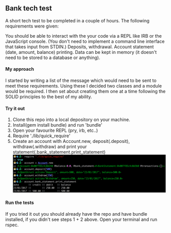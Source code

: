 ## Bank tech test

A short tech test to be completed in a couple of hours. The following requirements were given:

You should be able to interact with the your code via a REPL like IRB or the JavaScript console. (You don't need to implement a command line interface that takes input from STDIN.)
Deposits, withdrawal.
Account statement (date, amount, balance) printing.
Data can be kept in memory (it doesn't need to be stored to a database or anything).

#### My approach

I started by writing a list of the message which would need to be sent to meet these requirements. Using these I decided two classes and a module would be required. I then set about creating them one at a time following the SOLID principles to the best of my ability.

#### Try it out

1. Clone this repo into a local depository on your machine.
2. Install(gem install bundle) and run 'bundle'
3. Open your favourite REPL (pry, irb, etc..)
4. Require './lib/quick_require'
5. Create an account with Account.new, deposit(.deposit), withdraw(.withdraw) and print your statement(.bank_statement.print_statement)
![alt text](./How_to_use_bank.png)

#### Run the tests

If you tried it out you should already have the repo and have bundle installed, if you didn't see steps 1 + 2 above. Open your terminal and run rspec.
